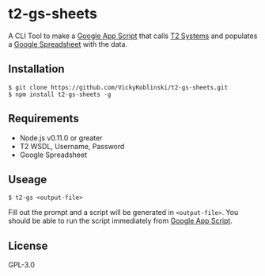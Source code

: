 # t2-gs-sheets
A CLI Tool to make a [Google App Script](https://script.google.com/) that calls [T2 Systems](http://www.t2systems.com/) and populates a [Google Spreadsheet](https://docs.google.com/spreadsheets/) with the data.

## Installation

```
$ git clone https://github.com/VickyKoblinski/t2-gs-sheets.git
$ npm install t2-gs-sheets -g
```

## Requirements
* Node.js v0.11.0 or greater
* T2 WSDL, Username, Password
* Google Spreadsheet

## Useage

```
$ t2-gs <output-file>
```

Fill out the prompt and a script will be generated in `<output-file>`. You should be able to run the script immediately from [Google App Script](https://script.google.com/).

## License

  GPL-3.0

